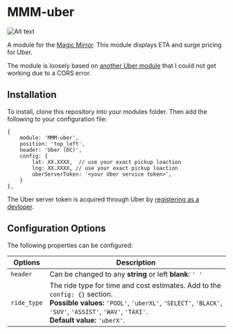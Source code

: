 # MMM-uber

![Alt text](/img/uber-screenshot.png?raw=true "A preview of the Uber module.")

A module for the [Magic Mirror](https://magicmirror.builders/). This module displays ETA and surge pricing for Uber.

The module is loosely based on [another Uber module](https://github.com/derickson/MMderickson/tree/master/uber) that I could not get working due to a CORS error. 

## Installation

To install, clone this repository into your modules folder. Then add the following to your configuration file:
```
{
	module: 'MMM-uber',
	position: 'top_left',
	header: 'Uber (DC)',
	config: {
		lat: XX.XXXX,  // use your exact pickup loaction
		lng: XX.XXXX, // use your exact pickup loaction
		uberServerToken: '<your Uber service token>',
	}
},
```
The Uber server token is acquired through Uber by [registering as a devloper](https://developer.uber.com/). 

## Configuration Options

The following properties can be configured:

| Options | Description|
| --- | --- |
|```header```| Can be changed to any **string** or left **blank**: ```' '``` |
| ```ride_type```| The ride type for time and cost estimates. Add to the ```config: {}``` section. <br> **Possible values:** ```'POOL'```, ```'uberXL'```, ```'SELECT'```, ```'BLACK'```, ```'SUV'```, ```'ASSIST'```, ```'WAV'```, ```'TAXI'```. <br> **Default value:** ```'uberX'```.|